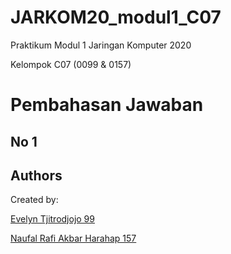 # JARKOM20_modul1_C07

Praktikum Modul 1 Jaringan Komputer 2020

Kelompok C07 (0099 &amp; 0157)

# Pembahasan Jawaban

## No 1


## Authors

Created by:

[Evelyn Tjitrodjojo 99](https://github.com/marsellaeve)

[Naufal Rafi Akbar Harahap 157](https://github.com/NaufalRafi-hub)
